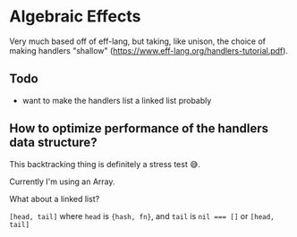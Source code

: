 # Algebraic Effects

Very much based off of eff-lang, but taking, like unison, the choice of making handlers "shallow" (https://www.eff-lang.org/handlers-tutorial.pdf).



## Todo

- want to make the handlers list a linked list probably



## How to optimize performance of the handlers data structure?

This backtracking thing is definitely a stress test 😅.

Currently I'm using an Array.

What about a linked list?

`[head, tail]` where `head` is `{hash, fn}`, and `tail` is `nil === []` or `[head, tail]`
